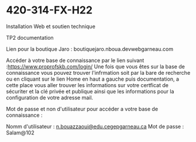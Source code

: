# 420-314-FX-H22
Installation Web et soutien technique

TP2 documentation

Lien pour la boutique Jaro : boutiquejaro.nboua.devwebgarneau.com

Accéder à votre base de connaissance par le lien suivant :https://www.proprofskb.com/login/
Une fois que vous êtes sur la base de connaissance vous pouvez trouver l'infrmation soit par la bare de recherche ou en cliquant sur le lien Home en haut a gauche puis documentation, a cette place vous aller trouver les informations sur votre certficat de sécuriter et la clé privée et publique ainsi que les informations pour la configuration de votre adresse mail. 

Mot de passe et non d'utilisateur pour accéder a votre base de connaissance : 



Nomm d'utilisateur : n.bouazzaoui@edu.cegepgarneau.ca
Mot de passe : Salam@102

